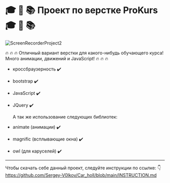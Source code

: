 # :mortar_board: :triangular_ruler: :books: Проект по верстке ProKurs :mortar_board: :triangular_ruler: :books:



![ScreenRecorderProject2](https://github.com/user-attachments/assets/eaf9e72f-8b30-45a5-b0d0-1ab9afdb903b)


:fire: :fire: :fire: Отличный вариант верстки для какого-нибудь обучающего курса! Много анимации, движений и JavaScript! :fire: :fire: :fire:
- кроссбраузерность :heavy_check_mark:
- bootstrap :heavy_check_mark:
- JavaScript :heavy_check_mark:
- JQuery :heavy_check_mark:

  А так же использование следующих библиотек:
- animate (анимации) :heavy_check_mark:
- magnific (всплывающие окна) :heavy_check_mark:
- owl (для каруселей) :heavy_check_mark:

---
Чтобы скачать себе данный проект, следуйте инструкции по ссылке: :point_down:
https://github.com/Sergey-V0lkov/Car_holl/blob/main/INSTRUCTION.md

